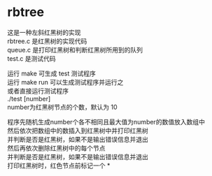 # rbtree
这是一种左斜红黑树的实现  
rbtree.c 是红黑树的实现代码  
queue.c 是打印红黑树和判断红黑树所用到的队列  
test.c 是测试代码  

运行 make 可生成 test 测试程序  
运行 make run 可以生成测试程序并运行之  
或者直接运行测试程序  
./test [number]  
number为红黑树节点的个数，默认为 10  

程序先随机生成number个各不相同且最大值为number的数值放入数组中  
然后依次把数组中的数插入到红黑树中并打印红黑树  
并判断是否是红黑树，如果不是输出错误信息并退出  
然后再依次删除红黑树中的每个节点  
并判断是否是红黑树，如果不是输出错误信息并退出  
打印红黑树时，红色节点前标记一个 *   

